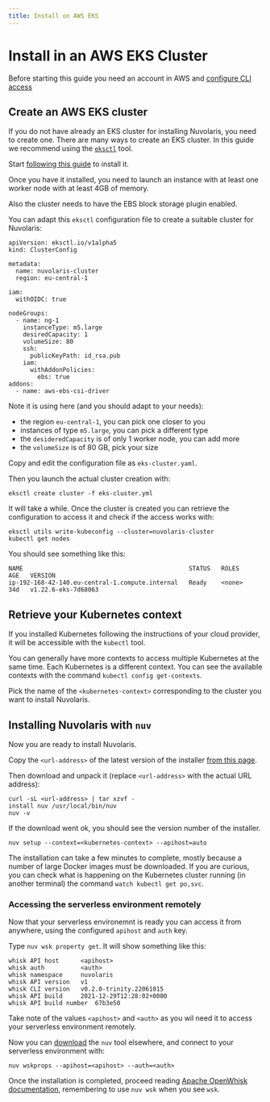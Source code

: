 ```yaml
---
title: Install on AWS EKS
---
```


 # Install in an AWS EKS Cluster

Before starting this guide you need an account in AWS and [configure CLI access](https://docs.aws.amazon.com/cli/latest/userguide/cli-chap-configure.html)

## Create an AWS EKS cluster 

If you do not have already an EKS cluster for installing Nuvolaris, you need to create one. There are many ways to create an EKS cluster. In this guide we recommend using the [`eksctl`](httsp://eksctl.io) tool.

Start [following this guide](https://docs.aws.amazon.com/eks/latest/userguide/eksctl.html) to install it.

Once you have it installed, you need to launch an instance with at least one worker node with at least 4GB of memory.

Also the cluster needs to have the EBS block storage plugin enabled.

You can adapt this `eksctl` configuration file to create a suitable cluster for Nuvolaris:

```
apiVersion: eksctl.io/v1alpha5
kind: ClusterConfig

metadata:
  name: nuvolaris-cluster
  region: eu-central-1

iam:
  withOIDC: true

nodeGroups:
  - name: ng-1 
    instanceType: m5.large  
    desiredCapacity: 1
    volumeSize: 80
    ssh:
      publicKeyPath: id_rsa.pub
    iam:
      withAddonPolicies:
        ebs: true
addons:
  - name: aws-ebs-csi-driver
```

Note it is using here (and you should adapt to your needs):

- the region `eu-central-1`, you can pick one closer to you
- instances of type `m5.large`, you can pick a different type
- the `desideredCapacity` is of only 1 worker node, you can add more
- the `volumeSize` is of 80 GB, pick your size

Copy and edit the configuration file as `eks-cluster.yaml`.

Then you launch the actual cluster creation with:

```
eksctl create cluster -f eks-cluster.yml 
```

It will take a while. Once the cluster is created you can retrieve the configuration to access it and check if the access works with:

```
eksctl utils write-kubeconfig --cluster=nuvolaris-cluster
kubectl get nodes
```

You should see something like this:

```
NAME                                              STATUS   ROLES    AGE   VERSION
ip-192-168-42-140.eu-central-1.compute.internal   Ready    <none>   34d   v1.22.6-eks-7d68063
```

## Retrieve your Kubernetes context

If you installed Kubernetes following the instructions of your cloud provider, it will be accessible with the `kubectl` tool. 

You can generally have more contexts to access multiple Kubernetes at the same time. Each Kubernetes is a different context. You can see the available contexts with the command `kubectl config get-contexts`.

Pick the name of the `<kubernetes-context>` corresponding to the cluster you want to install Nuvolaris.

## Installing Nuvolaris with `nuv`

Now you are ready to install Nuvolaris.

Copy the `<url-address>` of the latest version of the installer [from this page](https://github.com/nuvolaris/nuvolaris/releases).

Then download and unpack it (replace `<url-address>` with the actual URL address):

```
curl -sL <url-address> | tar xzvf -
install nuv /usr/local/bin/nuv
nuv -v
```

If the download went ok, you should see the version number of the installer.


```
nuv setup --context=<kubernetes-context> --apihost=auto
```

The installation can take a few minutes to complete, mostly because a number of large Docker images must be downloaded. If you are curious, you can check what is happening on the Kubernetes cluster running (in another terminal) the command `watch kubectl get po,svc`.

### Accessing the serverless environment remotely

Now that your serverless environemnt is ready you can access it from anywhere, using the configured `apihost` and `auth` key.

Type `nuv wsk property get`. It will show something like this:

```
whisk API host		<apihost>
whisk auth		    <auth>
whisk namespace		nuvolaris
whisk API version	v1
whisk CLI version	v0.2.0-trinity.22061015
whisk API build		2021-12-29T12:28:02+0000
whisk API build number	67b3e50
```

Take note of the values `<apihost>` and `<auth>` as you wil need it to access your serverless environment remotely.

Now you can [download](https://github.com/nuvolaris/nuvolaris/releases) the `nuv` tool elsewhere, and connect to your serverless environment with:

```
nuv wskprops --apihost=<apihost> --auth=<auth>
```

Once the installation is completed, proceed reading [Apache OpenWhisk documentation](https://openwhisk.apache.org/documentation.html), remembering to use `nuv wsk` when you see `wsk`.
